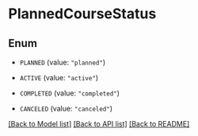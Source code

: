 # PlannedCourseStatus

## Enum


* `PLANNED` (value: `"planned"`)

* `ACTIVE` (value: `"active"`)

* `COMPLETED` (value: `"completed"`)

* `CANCELED` (value: `"canceled"`)


[[Back to Model list]](../README.md#documentation-for-models) [[Back to API list]](../README.md#documentation-for-api-endpoints) [[Back to README]](../README.md)


